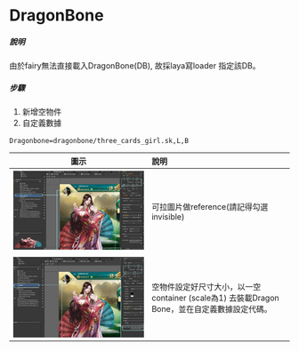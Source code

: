 # DragonBone

##### 說明

由於fairy無法直接載入DragonBone\(DB\), 故採laya寫loader 指定該DB。

##### 步驟

1. 新增空物件
2. 自定義數據 

```text
Dragonbone=dragonbone/three_cards_girl.sk,L,B
```

| 圖示 | 說明 |
| :---: | :--- |
| ![my caption](.gitbook/assets/dbone01_1.jpg) | 可拉圖片做reference\(請記得勾選invisible\) |
| ![](.gitbook/assets/dbone01_2.jpg) | 空物件設定好尺寸大小，以一空container \(scale為1\) 去裝載Dragon Bone，並在自定義數據設定代碼。 |

